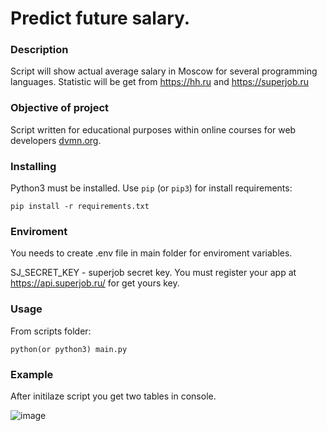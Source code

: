 # Predict future salary.
### Description

Script will show actual average salary in Moscow for several programming languages.
Statistic will be get from https://hh.ru and https://superjob.ru

### Objective of project

Script written for educational purposes within online courses for web developers [dvmn.org](https://dvmn.org/).

### Installing

Python3 must be installed. 
Use `pip` (or `pip3`) for install requirements:
```
pip install -r requirements.txt
```

### Enviroment

You needs to create .env file in main folder for enviroment variables.

SJ_SECRET_KEY - superjob secret key. You must register your app at https://api.superjob.ru/ for get yours key.

### Usage

From scripts folder:
```
python(or python3) main.py
```
### Example
After initilaze script you get two tables in console.

![image](https://user-images.githubusercontent.com/79669407/204155886-116fccbc-a1ff-4828-8a16-a9e702cb8e6d.png)

